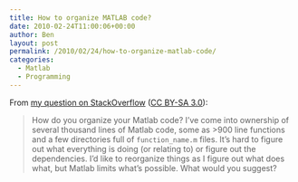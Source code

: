 ```yaml
---
title: How to organize MATLAB code?
date: 2010-02-24T11:00:06+00:00
author: Ben
layout: post
permalink: /2010/02/24/how-to-organize-matlab-code/
categories:
  - Matlab
  - Programming
---
```

From [my question on StackOverflow](http://stackoverflow.com/questions/2326609/how-to-organize-matlab-code) ([CC BY-SA 3.0](http://creativecommons.org/licenses/by-sa/3.0/)):

> How do you organize your Matlab code? I&#8217;ve come into ownership of several thousand lines of Matlab code, some as >900 line functions and a few directories full of `function_name.m` files. It&#8217;s hard to figure out what everything is doing (or relating to) or figure out the dependencies. I&#8217;d like to reorganize things as I figure out what does what, but Matlab limits what&#8217;s possible. What would you suggest?